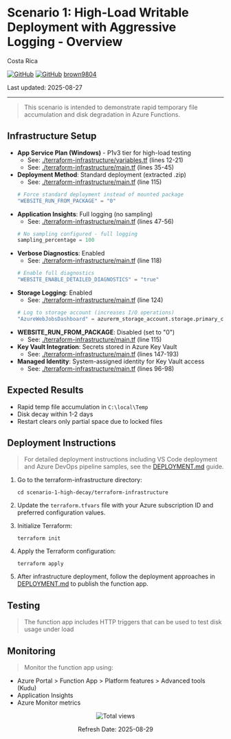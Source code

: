 # Scenario 1: High-Load Writable Deployment with Aggressive Logging - Overview 

Costa Rica

[![GitHub](https://badgen.net/badge/icon/github?icon=github&label)](https://github.com)
[![GitHub](https://img.shields.io/badge/--181717?logo=github&logoColor=ffffff)](https://github.com/)
[brown9804](https://github.com/brown9804)

Last updated: 2025-08-27

-----------------------------

> This scenario is intended to demonstrate rapid temporary file accumulation and disk degradation in Azure Functions.


## Infrastructure Setup

- **App Service Plan (Windows)** - P1v3 tier for high-load testing
  - See: [./terraform-infrastructure/variables.tf](./terraform-infrastructure/variables.tf) (lines 12-21)
  - See: [./terraform-infrastructure/main.tf](./terraform-infrastructure/main.tf) (lines 35-45)
- **Deployment Method**: Standard deployment (extracted .zip)
  - See: [./terraform-infrastructure/main.tf](./terraform-infrastructure/main.tf) (line 115)
  ```terraform
  # Force standard deployment instead of mounted package
  "WEBSITE_RUN_FROM_PACKAGE" = "0"
  ```
- **Application Insights**: Full logging (no sampling)
  - See: [./terraform-infrastructure/main.tf](./terraform-infrastructure/main.tf) (lines 47-56)
  ```terraform
  # No sampling configured - full logging
  sampling_percentage = 100
  ```
- **Verbose Diagnostics**: Enabled
  - See: [./terraform-infrastructure/main.tf](./terraform-infrastructure/main.tf) (line 118)
  ```terraform
  # Enable full diagnostics
  "WEBSITE_ENABLE_DETAILED_DIAGNOSTICS" = "true"
  ```
- **Storage Logging**: Enabled
  - See: [./terraform-infrastructure/main.tf](./terraform-infrastructure/main.tf) (line 124)
  ```terraform
  # Log to storage account (increases I/O operations)
  "AzureWebJobsDashboard" = azurerm_storage_account.storage.primary_connection_string
  ```
- **WEBSITE_RUN_FROM_PACKAGE**: Disabled (set to "0")
  - See: [./terraform-infrastructure/main.tf](./terraform-infrastructure/main.tf) (line 115)
- **Key Vault Integration**: Secrets stored in Azure Key Vault
  - See: [./terraform-infrastructure/main.tf](./terraform-infrastructure/main.tf) (lines 147-193)
- **Managed Identity**: System-assigned identity for Key Vault access
  - See: [./terraform-infrastructure/main.tf](./terraform-infrastructure/main.tf) (lines 96-98)

## Expected Results

- Rapid temp file accumulation in `C:\local\Temp`
- Disk decay within 1-2 days
- Restart clears only partial space due to locked files

## Deployment Instructions

> For detailed deployment instructions including VS Code deployment and Azure DevOps pipeline samples, see the [DEPLOYMENT.md](./DEPLOYMENT.md) guide.

1. Go to the terraform-infrastructure directory:
   ```
   cd scenario-1-high-decay/terraform-infrastructure
   ```

2. Update the `terraform.tfvars` file with your Azure subscription ID and preferred configuration values.

3. Initialize Terraform:
   ```
   terraform init
   ```

4. Apply the Terraform configuration:
   ```
   terraform apply
   ```

5. After infrastructure deployment, follow the deployment approaches in [DEPLOYMENT.md](./DEPLOYMENT.md) to publish the function app.

## Testing

> The function app includes HTTP triggers that can be used to test disk usage under load

## Monitoring

> Monitor the function app using:

- Azure Portal > Function App > Platform features > Advanced tools (Kudu)
- Application Insights
- Azure Monitor metrics

<!-- START BADGE -->
<div align="center">
  <img src="https://img.shields.io/badge/Total%20views-1342-limegreen" alt="Total views">
  <p>Refresh Date: 2025-08-29</p>
</div>
<!-- END BADGE -->
